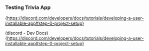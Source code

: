 ### Testing Trivia App

{https://discord.com/developers/docs/tutorials/developing-a-user-installable-app#step-0-project-setup}

(discord - Dev Docs)
{https://discord.com/developers/docs/tutorials/developing-a-user-installable-app#step-0-project-setup}